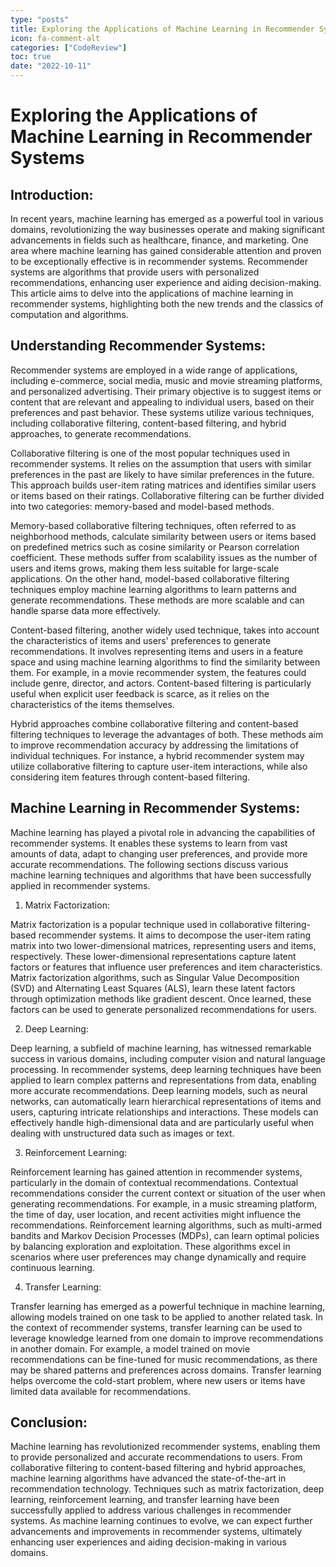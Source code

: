 ```yaml
---
type: "posts"
title: Exploring the Applications of Machine Learning in Recommender Systems
icon: fa-comment-alt
categories: ["CodeReview"]
toc: true
date: "2022-10-11"
---
```




# Exploring the Applications of Machine Learning in Recommender Systems

## Introduction:

In recent years, machine learning has emerged as a powerful tool in various domains, revolutionizing the way businesses operate and making significant advancements in fields such as healthcare, finance, and marketing. One area where machine learning has gained considerable attention and proven to be exceptionally effective is in recommender systems. Recommender systems are algorithms that provide users with personalized recommendations, enhancing user experience and aiding decision-making. This article aims to delve into the applications of machine learning in recommender systems, highlighting both the new trends and the classics of computation and algorithms.

## Understanding Recommender Systems:

Recommender systems are employed in a wide range of applications, including e-commerce, social media, music and movie streaming platforms, and personalized advertising. Their primary objective is to suggest items or content that are relevant and appealing to individual users, based on their preferences and past behavior. These systems utilize various techniques, including collaborative filtering, content-based filtering, and hybrid approaches, to generate recommendations.

Collaborative filtering is one of the most popular techniques used in recommender systems. It relies on the assumption that users with similar preferences in the past are likely to have similar preferences in the future. This approach builds user-item rating matrices and identifies similar users or items based on their ratings. Collaborative filtering can be further divided into two categories: memory-based and model-based methods.

Memory-based collaborative filtering techniques, often referred to as neighborhood methods, calculate similarity between users or items based on predefined metrics such as cosine similarity or Pearson correlation coefficient. These methods suffer from scalability issues as the number of users and items grows, making them less suitable for large-scale applications. On the other hand, model-based collaborative filtering techniques employ machine learning algorithms to learn patterns and generate recommendations. These methods are more scalable and can handle sparse data more effectively.

Content-based filtering, another widely used technique, takes into account the characteristics of items and users' preferences to generate recommendations. It involves representing items and users in a feature space and using machine learning algorithms to find the similarity between them. For example, in a movie recommender system, the features could include genre, director, and actors. Content-based filtering is particularly useful when explicit user feedback is scarce, as it relies on the characteristics of the items themselves.

Hybrid approaches combine collaborative filtering and content-based filtering techniques to leverage the advantages of both. These methods aim to improve recommendation accuracy by addressing the limitations of individual techniques. For instance, a hybrid recommender system may utilize collaborative filtering to capture user-item interactions, while also considering item features through content-based filtering.

## Machine Learning in Recommender Systems:

Machine learning has played a pivotal role in advancing the capabilities of recommender systems. It enables these systems to learn from vast amounts of data, adapt to changing user preferences, and provide more accurate recommendations. The following sections discuss various machine learning techniques and algorithms that have been successfully applied in recommender systems.

1. Matrix Factorization:

Matrix factorization is a popular technique used in collaborative filtering-based recommender systems. It aims to decompose the user-item rating matrix into two lower-dimensional matrices, representing users and items, respectively. These lower-dimensional representations capture latent factors or features that influence user preferences and item characteristics. Matrix factorization algorithms, such as Singular Value Decomposition (SVD) and Alternating Least Squares (ALS), learn these latent factors through optimization methods like gradient descent. Once learned, these factors can be used to generate personalized recommendations for users.

2. Deep Learning:

Deep learning, a subfield of machine learning, has witnessed remarkable success in various domains, including computer vision and natural language processing. In recommender systems, deep learning techniques have been applied to learn complex patterns and representations from data, enabling more accurate recommendations. Deep learning models, such as neural networks, can automatically learn hierarchical representations of items and users, capturing intricate relationships and interactions. These models can effectively handle high-dimensional data and are particularly useful when dealing with unstructured data such as images or text.

3. Reinforcement Learning:

Reinforcement learning has gained attention in recommender systems, particularly in the domain of contextual recommendations. Contextual recommendations consider the current context or situation of the user when generating recommendations. For example, in a music streaming platform, the time of day, user location, and recent activities might influence the recommendations. Reinforcement learning algorithms, such as multi-armed bandits and Markov Decision Processes (MDPs), can learn optimal policies by balancing exploration and exploitation. These algorithms excel in scenarios where user preferences may change dynamically and require continuous learning.

4. Transfer Learning:

Transfer learning has emerged as a powerful technique in machine learning, allowing models trained on one task to be applied to another related task. In the context of recommender systems, transfer learning can be used to leverage knowledge learned from one domain to improve recommendations in another domain. For example, a model trained on movie recommendations can be fine-tuned for music recommendations, as there may be shared patterns and preferences across domains. Transfer learning helps overcome the cold-start problem, where new users or items have limited data available for recommendations.

## Conclusion:

Machine learning has revolutionized recommender systems, enabling them to provide personalized and accurate recommendations to users. From collaborative filtering to content-based filtering and hybrid approaches, machine learning algorithms have advanced the state-of-the-art in recommendation technology. Techniques such as matrix factorization, deep learning, reinforcement learning, and transfer learning have been successfully applied to address various challenges in recommender systems. As machine learning continues to evolve, we can expect further advancements and improvements in recommender systems, ultimately enhancing user experiences and aiding decision-making in various domains.